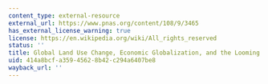 ```yaml
---
content_type: external-resource
external_url: https://www.pnas.org/content/108/9/3465
has_external_license_warning: true
license: https://en.wikipedia.org/wiki/All_rights_reserved
status: ''
title: Global Land Use Change, Economic Globalization, and the Looming Land Scarcity
uid: 414a8bcf-a359-4562-8b42-c294a6407be8
wayback_url: ''
---
```

